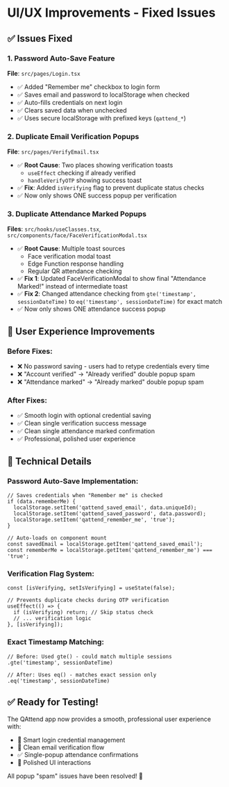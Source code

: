 # UI/UX Improvements - Fixed Issues

## ✅ Issues Fixed

### 1. **Password Auto-Save Feature** 
**File**: `src/pages/Login.tsx`
- ✅ Added "Remember me" checkbox to login form
- ✅ Saves email and password to localStorage when checked
- ✅ Auto-fills credentials on next login
- ✅ Clears saved data when unchecked
- ✅ Uses secure localStorage with prefixed keys (`qattend_*`)

### 2. **Duplicate Email Verification Popups**
**File**: `src/pages/VerifyEmail.tsx`
- ✅ **Root Cause**: Two places showing verification toasts
  - `useEffect` checking if already verified 
  - `handleVerifyOTP` showing success toast
- ✅ **Fix**: Added `isVerifying` flag to prevent duplicate status checks
- ✅ Now only shows ONE success popup per verification

### 3. **Duplicate Attendance Marked Popups**
**Files**: `src/hooks/useClasses.tsx`, `src/components/face/FaceVerificationModal.tsx`
- ✅ **Root Cause**: Multiple toast sources
  - Face verification modal toast
  - Edge Function response handling  
  - Regular QR attendance checking
- ✅ **Fix 1**: Updated FaceVerificationModal to show final "Attendance Marked!" instead of intermediate toast
- ✅ **Fix 2**: Changed attendance checking from `gte('timestamp', sessionDateTime)` to `eq('timestamp', sessionDateTime)` for exact match
- ✅ Now only shows ONE attendance success popup

## 🎯 User Experience Improvements

### Before Fixes:
- ❌ No password saving - users had to retype credentials every time
- ❌ "Account verified" → "Already verified" double popup spam  
- ❌ "Attendance marked" → "Already marked" double popup spam

### After Fixes:
- ✅ Smooth login with optional credential saving
- ✅ Clean single verification success message
- ✅ Clean single attendance marked confirmation
- ✅ Professional, polished user experience

## 🔧 Technical Details

### Password Auto-Save Implementation:
```tsx
// Saves credentials when "Remember me" is checked
if (data.rememberMe) {
  localStorage.setItem('qattend_saved_email', data.uniqueId);
  localStorage.setItem('qattend_saved_password', data.password);
  localStorage.setItem('qattend_remember_me', 'true');
}

// Auto-loads on component mount
const savedEmail = localStorage.getItem('qattend_saved_email');
const rememberMe = localStorage.getItem('qattend_remember_me') === 'true';
```

### Verification Flag System:
```tsx
const [isVerifying, setIsVerifying] = useState(false);

// Prevents duplicate checks during OTP verification
useEffect(() => {
  if (isVerifying) return; // Skip status check
  // ... verification logic
}, [isVerifying]);
```

### Exact Timestamp Matching:
```tsx
// Before: Used gte() - could match multiple sessions
.gte('timestamp', sessionDateTime)

// After: Uses eq() - matches exact session only  
.eq('timestamp', sessionDateTime)
```

## ✅ Ready for Testing!

The QAttend app now provides a smooth, professional user experience with:
- 🔐 Smart login credential management
- 📧 Clean email verification flow  
- ✅ Single-popup attendance confirmations
- 🎨 Polished UI interactions

All popup "spam" issues have been resolved! 🎉